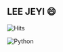 ## LEE JEYI 😄

![Hits](https://hits.seeyoufarm.com/api/count/incr/badge.svg?url=https%3A%2F%2Fgithub.com%2FJEYI2&count_bg=%23FFDAC7&title_bg=%23FFADAD&icon=&icon_color=%23E7E7E7&title=hits&edge_flat=false)

![Python](https://img.shields.io/badge/Java-3776AB.svg?&style=for-the-badge&logo=Java&logoColor=white)
